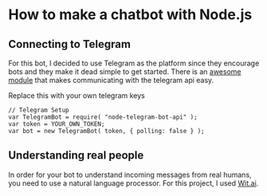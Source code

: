 # How to make a chatbot with Node.js

## Connecting to Telegram
For this bot, I decided to use Telegram as the platform since they encourage bots and they make it dead simple to get started. There is an [awesome module](https://github.com/yagop/node-telegram-bot-api) that makes communicating with the telegram api easy. 

Replace this with your own telegram keys
```
// Telegram Setup
var TelegramBot = require( "node-telegram-bot-api" );
var token = YOUR_OWN_TOKEN;
var bot = new TelegramBot( token, { polling: false } );
```

## Understanding real people
In order for your bot to understand incoming messages from real humans, you need to use a natural language processor. For this project, I used [Wit.ai](http://wit.ai).